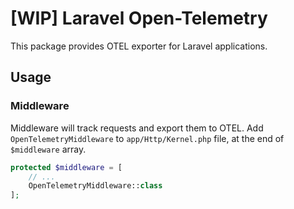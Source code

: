 # [WIP] Laravel Open-Telemetry
This package provides OTEL exporter for Laravel applications.

## Usage
### Middleware
Middleware will track requests and export them to OTEL.
Add `OpenTelemetryMiddleware` to `app/Http/Kernel.php` file, at the end of `$middleware` array.

```php
protected $middleware = [
    // ...
    OpenTelemetryMiddleware::class
];
```
